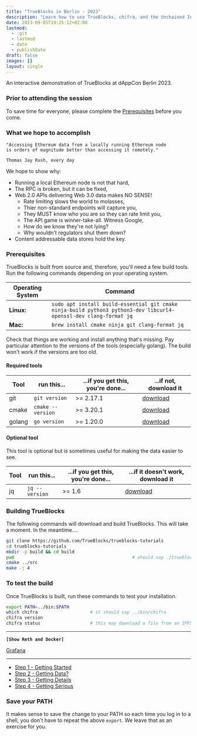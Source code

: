 ```yaml
---
title: "TrueBlocks in Berlin - 2023"
description: "Learn how to use TrueBlocks, chifra, and the Unchained Index."
date: 2023-09-05T19:25:12+02:00
lastmod:
  - :git
  - lastmod
  - date
  - publishDate
draft: false
images: []
layout: single
---
```


<!-- smarkdownlint-disable -->

An interactive demonstration of TrueBlocks at dAppCon Berlin 2023.

### Prior to attending the session

To save time for everyone, please complete the [Prerequisites](#prerequisites) before you come.

### What we hope to accomplish

```plaintext
"Accessing Ethereum data from a locally running Ethereum node
is orders of magnitude better than accessing it remotely."

Thomas Jay Rush, every day
```

We hope to show why:

- Running a local Ethereum node is not that hard,
- The RPC is broken, but it can be fixed,
- Web 2.0 APIs delivering Web 3.0 data makes NO SENSE!
  - Rate limiting slows the world to molasses,
  - Thier non-standard endpoints will capture you,
  - They MUST know who you are so they can rate limit you,
  - The API game is winner-take-all. Witness Google,
  - How do we know they're not lying?
  - Why wouldn't regulators shut them down?
- Content addressable data stores hold the key.
 
### Prerequisites

TrueBlocks is built from source and, therefore, you'll need a few build tools. Run the following commands depending on your operating system.

| Operating System | Command                                                                                                           |
| ---------------- | ----------------------------------------------------------------------------------------------------------------- |
| **Linux:**       | `sudo apt install build-essential git cmake ninja-build python3 python3-dev libcurl4-openssl-dev clang-format jq` |
| **Mac:**         | `brew install cmake ninja git clang-format jq`                                                                    |

Check that things are working and install anything that's missing. Pay particular attention to the versions of the tools (especially golang). The build won't work if the versions are too old.

#### Required tools

| Tool   | run this...       | ...if you get this, you're done... | ...if not, download it                     |
| ------ | ----------------- | ---------------------------------- | ------------------------------------------ |
| git    | `git version`     | >= 2.17.1                          | [download](https://git-scm.com/downloads)  |
| cmake  | `cmake --version` | >= 3.20.1                          | [download](https://cmake.org/install/)     |
| golang | `go version`      | >= 1.20.0                          | [download](https://golang.org/doc/install) |

#### Optional tool

This tool is optional but is sometimes useful for making the data easier to see.

| Tool | run this...    | ...if you get this, you're done... | ...if it doesn't work, download it                  |
| ---- | -------------- | ---------------------------------- | --------------------------------------------------- |
| jq   | `jq --version` | >= 1.6                             | [download](https://stedolan.github.io/jq/download/) |

### Building TrueBlocks

The following commands will download and build TrueBlocks. This will take a moment. In the meantime....

```bash
git clone https://github.com/TrueBlocks/trueblocks-tutorials
cd trueblocks-tutorials
mkdir -p build && cd build
pwd                                             # should say ./trueblocks-tutorials/build
cmake ../src
make -j 4
```

### To test the build

Once TrueBlocks is built, run these commands to test your installation.

```bash
export PATH=../bin:$PATH
which chifra                    # it should say ../bin/chifra
chifra version
chifra status                   # this may download a file from an IPFS gateway
```

----
**`[Show Reth and Docker]`**

[Grafana](https://localhost:3000)

----

- [Step 1 - Getting Started](step1)
- [Step 2 - Getting Data?](step2)
- [Step 3 - Getting Details](step3)
- [Step 4 - Getting Serious](step4)

### Save your PATH

It makes sense to save the change to your PATH so each time you log in to a shell, you don't have to repeat the above `export`. We leave that as an exercise for you.
